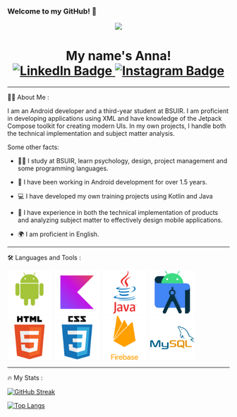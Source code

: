 ### Welcome to my GitHub! 👋

<div id="header" align="center">
    <img src="https://media0.giphy.com/media/v1.Y2lkPTc5MGI3NjExNnVka3djcm54d3E5Ync4dXV5ZGFqeHBwZGh1N3VoaDBpMzMxempnYSZlcD12MV9pbnRlcm5hbF9naWZfYnlfaWQmY3Q9Zw/QDjpIL6oNCVZ4qzGs7/giphy.gif" width="250"/>
  <h1>
    My name's Anna!
    <div id="badges">
    <a href="https://www.linkedin.com/in/anya-gimpel-4224aa251/">
      <img src="https://img.shields.io/badge/LinkedIn-%233366CC?logo=linkedin&logoColor=white&style=for-the-badge" alt="LinkedIn Badge"/>
    </a>
    <a href="https://www.instagram.com/himpelka?igsh=NTc4MTIwNjQ2YQ==">
      <img src="https://img.shields.io/badge/Instagram-%23db7704?logo=Instagram&logoColor=white&style=for-the-badge" alt="Instagram Badge"/>
    </a>
  </div>
  </div>

--- 

:woman_technologist: About Me :

I am an Android developer and a third-year student at BSUIR. I am proficient in developing applications using XML and have knowledge of the Jetpack
Compose toolkit for creating modern UIs. In my own projects, I handle both the technical
implementation and subject matter analysis.

Some other facts:
- :woman_student: I study at BSUIR, learn psychology, design, project management and some programming languages.

- :iphone: I have been working in Android development for over 1.5 years.

- :computer: I have developed my own training projects using Kotlin and Java

- :tulip: I have experience in both the technical implementation of products and analyzing subject matter to effectively design mobile applications.
  
- :earth_africa: I am proficient in English.

--- 

:hammer_and_wrench: Languages and Tools :
<div>
    <img src="https://raw.githubusercontent.com/devicons/devicon/6910f0503efdd315c8f9b858234310c06e04d9c0/icons/android/android-original-wordmark.svg" title="Android" alt="Android" width="100" height="100"/>&nbsp;
    <img src="https://raw.githubusercontent.com/devicons/devicon/6910f0503efdd315c8f9b858234310c06e04d9c0/icons/kotlin/kotlin-original.svg" title="Kotlin" alt="Kotlin" width="100" height="100"/>&nbsp;
    <img src="https://raw.githubusercontent.com/devicons/devicon/6910f0503efdd315c8f9b858234310c06e04d9c0/icons/java/java-original-wordmark.svg" title="Java" alt="Java" width="100" height="100"/>&nbsp;
    <img src="https://raw.githubusercontent.com/devicons/devicon/6910f0503efdd315c8f9b858234310c06e04d9c0/icons/androidstudio/androidstudio-original.svg" title="Android Studio" alt="Android Studio" width="100" height="100"/>&nbsp;
  <img src="https://github.com/devicons/devicon/blob/master/icons/html5/html5-original-wordmark.svg" title="HTML5" alt="HTML5" width="100" height="100"/>&nbsp;
  <img src="https://github.com/devicons/devicon/blob/master/icons/css3/css3-original-wordmark.svg" title="CSS3" alt="CSS3" width="100" height="100"/>&nbsp;
  <img src="https://github.com/devicons/devicon/blob/master/icons/firebase/firebase-plain-wordmark.svg"  title="Firebase" alt="Firebase" width="100" height="100"/>&nbsp;
  <img src="https://github.com/devicons/devicon/blob/master/icons/mysql/mysql-original-wordmark.svg" title="MySQL" alt="MySQL" width="100" height="100"/>&nbsp;
</div>

--- 

:fire: My Stats :

[![GitHub Streak](http://github-readme-streak-stats.herokuapp.com?user=AnyaGimpel)](https://git.io/streak-stats)

[![Top Langs](https://github-readme-stats.vercel.app/api/top-langs/?username=AnyaGimpel)](https://github.com/anuraghazra/github-readme-stats)



